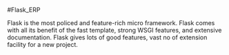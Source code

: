 #Flask_ERP
 
Flask is the most policed and feature-rich micro framework.
Flask comes with all its benefit of the fast template, strong WSGI features, and extensive documentation.
Flask gives lots of good features, vast no of extension facility for a new project.
